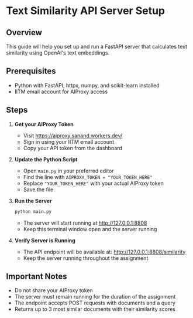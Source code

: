 # Text Similarity API Server Setup

## Overview
This guide will help you set up and run a FastAPI server that calculates text similarity using OpenAI's text embeddings.

## Prerequisites
- Python with FastAPI, httpx, numpy, and scikit-learn installed
- IITM email account for AIProxy access

## Steps

1. **Get your AIProxy Token**
   - Visit https://aiproxy.sanand.workers.dev/
   - Sign in using your IITM email account
   - Copy your API token from the dashboard

2. **Update the Python Script**
   - Open `main.py` in your preferred editor
   - Find the line with `AIPROXY_TOKEN = "YOUR_TOKEN_HERE"`
   - Replace `"YOUR_TOKEN_HERE"` with your actual AIProxy token
   - Save the file

3. **Run the Server**
   ```bash
   python main.py
   ```
   - The server will start running at http://127.0.0.1:8808
   - Keep this terminal window open and the server running

4. **Verify Server is Running**
   - The API endpoint will be available at:
     http://127.0.0.1:8808/similarity
   - Keep the server running throughout the assignment

## Important Notes
- Do not share your AIProxy token
- The server must remain running for the duration of the assignment
- The endpoint accepts POST requests with documents and a query
- Returns up to 3 most similar documents with their similarity scores
